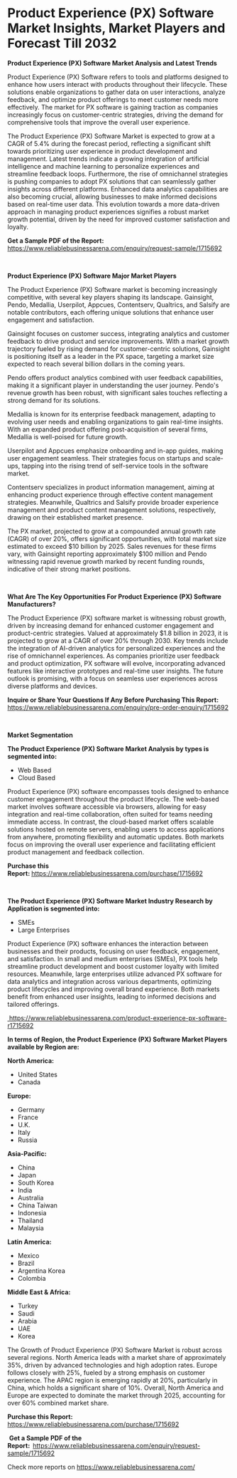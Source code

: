 <p><h1>Product Experience (PX) Software Market Insights, Market Players and Forecast Till 2032</h1></p><p><strong>Product Experience (PX) Software Market Analysis and Latest Trends</strong></p>
<p><p>Product Experience (PX) Software refers to tools and platforms designed to enhance how users interact with products throughout their lifecycle. These solutions enable organizations to gather data on user interactions, analyze feedback, and optimize product offerings to meet customer needs more effectively. The market for PX software is gaining traction as companies increasingly focus on customer-centric strategies, driving the demand for comprehensive tools that improve the overall user experience.</p><p>The Product Experience (PX) Software Market is expected to grow at a CAGR of 5.4% during the forecast period, reflecting a significant shift towards prioritizing user experience in product development and management. Latest trends indicate a growing integration of artificial intelligence and machine learning to personalize experiences and streamline feedback loops. Furthermore, the rise of omnichannel strategies is pushing companies to adopt PX solutions that can seamlessly gather insights across different platforms. Enhanced data analytics capabilities are also becoming crucial, allowing businesses to make informed decisions based on real-time user data. This evolution towards a more data-driven approach in managing product experiences signifies a robust market growth potential, driven by the need for improved customer satisfaction and loyalty.</p></p>
<p><strong>Get a Sample PDF of the Report:&nbsp;</strong> <a href="https://www.reliablebusinessarena.com/enquiry/request-sample/1715692?utm_campaign=2189&utm_medium=2&utm_source=Github&utm_content=ia&utm_term=28032025&utm_id=product-experience-px-software">https://www.reliablebusinessarena.com/enquiry/request-sample/1715692</a></p>
<p>&nbsp;</p>
<p><strong>Product Experience (PX) Software Major Market Players</strong></p>
<p><p>The Product Experience (PX) Software market is becoming increasingly competitive, with several key players shaping its landscape. Gainsight, Pendo, Medallia, Userpilot, Appcues, Contentserv, Qualtrics, and Salsify are notable contributors, each offering unique solutions that enhance user engagement and satisfaction.</p><p>Gainsight focuses on customer success, integrating analytics and customer feedback to drive product and service improvements. With a market growth trajectory fueled by rising demand for customer-centric solutions, Gainsight is positioning itself as a leader in the PX space, targeting a market size expected to reach several billion dollars in the coming years. </p><p>Pendo offers product analytics combined with user feedback capabilities, making it a significant player in understanding the user journey. Pendo's revenue growth has been robust, with significant sales touches reflecting a strong demand for its solutions.</p><p>Medallia is known for its enterprise feedback management, adapting to evolving user needs and enabling organizations to gain real-time insights. With an expanded product offering post-acquisition of several firms, Medallia is well-poised for future growth.</p><p>Userpilot and Appcues emphasize onboarding and in-app guides, making user engagement seamless. Their strategies focus on startups and scale-ups, tapping into the rising trend of self-service tools in the software market.</p><p>Contentserv specializes in product information management, aiming at enhancing product experience through effective content management strategies. Meanwhile, Qualtrics and Salsify provide broader experience management and product content management solutions, respectively, drawing on their established market presence.</p><p>The PX market, projected to grow at a compounded annual growth rate (CAGR) of over 20%, offers significant opportunities, with total market size estimated to exceed $10 billion by 2025. Sales revenues for these firms vary, with Gainsight reporting approximately $100 million and Pendo witnessing rapid revenue growth marked by recent funding rounds, indicative of their strong market positions.</p></p>
<p>&nbsp;</p>
<p><strong>What Are The Key Opportunities For Product Experience (PX) Software Manufacturers?</strong></p>
<p><p>The Product Experience (PX) software market is witnessing robust growth, driven by increasing demand for enhanced customer engagement and product-centric strategies. Valued at approximately $1.8 billion in 2023, it is projected to grow at a CAGR of over 20% through 2030. Key trends include the integration of AI-driven analytics for personalized experiences and the rise of omnichannel experiences. As companies prioritize user feedback and product optimization, PX software will evolve, incorporating advanced features like interactive prototypes and real-time user insights. The future outlook is promising, with a focus on seamless user experiences across diverse platforms and devices.</p></p>
<p><strong>Inquire or Share Your Questions If Any Before Purchasing This Report:</strong> <a href="https://www.reliablebusinessarena.com/enquiry/pre-order-enquiry/1715692?utm_campaign=2189&utm_medium=2&utm_source=Github&utm_content=ia&utm_term=28032025&utm_id=product-experience-px-software">https://www.reliablebusinessarena.com/enquiry/pre-order-enquiry/1715692</a></p>
<p>&nbsp;</p>
<p><strong>Market Segmentation</strong></p>
<p><strong>The Product Experience (PX) Software Market Analysis by types is segmented into:</strong></p>
<p><ul><li>Web Based</li><li>Cloud Based</li></ul></p>
<p><p>Product Experience (PX) software encompasses tools designed to enhance customer engagement throughout the product lifecycle. The web-based market involves software accessible via browsers, allowing for easy integration and real-time collaboration, often suited for teams needing immediate access. In contrast, the cloud-based market offers scalable solutions hosted on remote servers, enabling users to access applications from anywhere, promoting flexibility and automatic updates. Both markets focus on improving the overall user experience and facilitating efficient product management and feedback collection.</p></p>
<p><strong>Purchase this Report:&nbsp;</strong><a href="https://www.reliablebusinessarena.com/purchase/1715692?utm_campaign=2189&utm_medium=2&utm_source=Github&utm_content=ia&utm_term=28032025&utm_id=product-experience-px-software">https://www.reliablebusinessarena.com/purchase/1715692</a></p>
<p>&nbsp;</p>
<p><strong>The Product Experience (PX) Software Market Industry Research by Application is segmented into:</strong></p>
<p><ul><li>SMEs</li><li>Large Enterprises</li></ul></p>
<p><p>Product Experience (PX) software enhances the interaction between businesses and their products, focusing on user feedback, engagement, and satisfaction. In small and medium enterprises (SMEs), PX tools help streamline product development and boost customer loyalty with limited resources. Meanwhile, large enterprises utilize advanced PX software for data analytics and integration across various departments, optimizing product lifecycles and improving overall brand experience. Both markets benefit from enhanced user insights, leading to informed decisions and tailored offerings.</p></p>
<p><a href="https://www.reliablebusinessarena.com/product-experience-px-software-r1715692?utm_campaign=2189&utm_medium=2&utm_source=Github&utm_content=ia&utm_term=28032025&utm_id=product-experience-px-software">&nbsp;https://www.reliablebusinessarena.com/product-experience-px-software-r1715692</a></p>
<p><strong>In terms of Region, the Product Experience (PX) Software Market Players available by Region are:</strong></p>
<p>
    <p> <strong> North America: </strong>
        <ul>
            <li>United States</li>
            <li>Canada</li>
        </ul>
        </p> 
    <p> <strong> Europe: </strong>
        <ul>
            <li>Germany</li>
            <li>France</li>
            <li>U.K.</li>
            <li>Italy</li>
            <li>Russia</li>
        </ul>
        </p> 
    <p> <strong> Asia-Pacific: </strong>
        <ul>
            <li>China</li>
            <li>Japan</li>
            <li>South Korea</li>
            <li>India</li>
            <li>Australia</li>
            <li>China Taiwan</li>
            <li>Indonesia</li>
            <li>Thailand</li>
            <li>Malaysia</li>
        </ul>
        </p> 
    <p> <strong> Latin America: </strong>
        <ul>
            <li>Mexico</li>
            <li>Brazil</li>
            <li>Argentina Korea</li>
            <li>Colombia</li>
        </ul>
        </p> 
    <p> <strong> Middle East & Africa: </strong>
        <ul>
            <li>Turkey</li>
            <li>Saudi</li>
            <li>Arabia</li>
            <li>UAE</li>
            <li>Korea</li>
        </ul>
    </p>
    </p>
<p><p>The Growth of Product Experience (PX) Software Market is robust across several regions. North America leads with a market share of approximately 35%, driven by advanced technologies and high adoption rates. Europe follows closely with 25%, fueled by a strong emphasis on customer experience. The APAC region is emerging rapidly at 20%, particularly in China, which holds a significant share of 10%. Overall, North America and Europe are expected to dominate the market through 2025, accounting for over 60% combined market share.</p></p>
<p><strong>Purchase this Report: </strong><a href="https://www.reliablebusinessarena.com/purchase/1715692?utm_campaign=2189&utm_medium=2&utm_source=Github&utm_content=ia&utm_term=28032025&utm_id=product-experience-px-software">https://www.reliablebusinessarena.com/purchase/1715692</a></p>
<p>&nbsp;<strong>Get a Sample PDF of the Report:&nbsp;&nbsp;</strong><a href="https://www.reliablebusinessarena.com/enquiry/request-sample/1715692?utm_campaign=2189&utm_medium=2&utm_source=Github&utm_content=ia&utm_term=28032025&utm_id=product-experience-px-software">https://www.reliablebusinessarena.com/enquiry/request-sample/1715692</a></p>
<p><strong></strong></p>
<p>Check more reports on <a href="https://www.reliablebusinessarena.com/?utm_campaign=2189&utm_medium=2&utm_source=Github&utm_content=ia&utm_term=28032025&utm_id=product-experience-px-software">https://www.reliablebusinessarena.com/</a></p>
